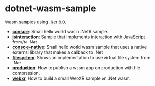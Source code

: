 # dotnet-wasm-sample

Wasm samples using .Net 6.0.

- [**console**](src/console/README.md): Small hello world wasm .Net6 sample.
- [**jsinteraction**](src/jsinteraction/README.md): Sample that implements interaction with JavaScript from/to .Net
- [**console-native**](src/console-native/README.md): Small hello world wasm sample that uses a native external library that makes a callback to .Net
- [**filesystem**](src/filesystem/README.md): Shows an implementation to use virtual file system from .Net.
- [**production**](src/filesystem.server/README.md): How to publish a wasm app on production with file compression.
- [**webxr**](src/webxr/README.md): How to build a small WebXR sample on .Net wasm.
